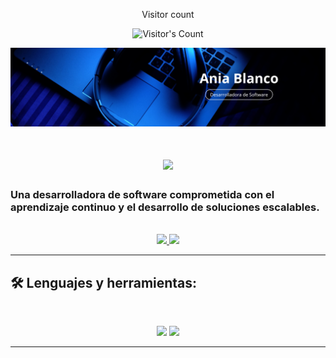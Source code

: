 <div align="center"> 
  <p>Visitor count</p>
  <img src="https://profile-counter.glitch.me/Bl4nc018/count.svg" alt="Visitor's Count" />
</div>
<p> </p>
<img src="https://github.com/Bl4nc018/Bl4nc018/blob/main/banner_1.png" alt="Banner con mis datos">

<h1 align="center">
  <img src="https://readme-typing-svg.herokuapp.com/?font=Inter&size=40&center=true&vCenter=true&width=600&height=70&color=007ACC&duration=4000&lines=Welcome!+👋;Bienvenido!+👋;Soy+Ania+Blanco.;" />
</h1>

### Una desarrolladora de software comprometida con el aprendizaje continuo y el desarrollo de soluciones escalables.

<br>

<div align="center">
  <a href="abr04work@gmail.com">
    <img src="https://img.shields.io/badge/Gmail-333333?style=for-the-badge&logo=gmail&logoColor=red" />
  </a>
  <a href="https://www.linkedin.com/in/ania-blanco-rodr%C3%ADguez-00b380294/" target="_blank">
    <img src="https://img.shields.io/badge/LinkedIn-0077B5?style=for-the-badge&logo=linkedin&logoColor=white" target="_blank" />
  </a>
</div>

<hr>

## 🛠️ Lenguajes y herramientas:

<br>

<p align="center">
  <img src="https://skillicons.dev/icons?i=python,java,pytorch,tensorflow,mongodb,postgres,mysql" />
  <img src="https://skillicons.dev/icons?i=html,css,git,postman,django,linux,docker" />
</p>

<hr>
